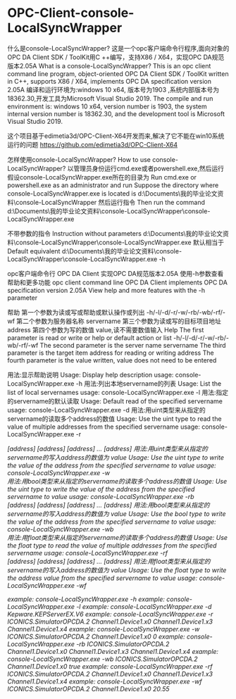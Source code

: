 # OPC-Client-console-LocalSyncWrapper
什么是console-LocalSyncWrapper? 这是一个opc客户端命令行程序,面向对象的OPC DA Client SDK / ToolKit用C ++编写，支持X86 / X64，实现OPC DA规范版本2.05A What is a console-LocalSyncWrapper? This is an opc client command line program, object-oriented OPC DA Client SDK / ToolKit written in C++, supports X86 / X64, implements OPC DA specification version 2.05A 编译和运行环境为:windows 10 x64, 版本号为1903 ,系统内部版本号为18362.30,开发工具为Microsoft Visual Studio 2019. The compile and run environment is: windows 10 x64, version number is 1903, the system internal version number is 18362.30, and the development tool is Microsoft Visual Studio 2019.

这个项目基于edimetia3d/OPC-Client-X64开发而来,解决了它不能在win10系统运行的问题
https://github.com/edimetia3d/OPC-Client-X64

怎样使用console-LocalSyncWrapper?
How to use console-LocalSyncWrapper?
以管理员身份运行cmd.exe或者powershell.exe,然后运行
假设console-LocalSyncWrapper.exe所在的目录为 
Run cmd.exe or powershell.exe as an administrator and run
Suppose the directory where console-LocalSyncWrapper.exe is located is
d:\Documents\我的毕业论文资料\console-LocalSyncWrapper
然后运行指令
Then run the command
d:\Documents\我的毕业论文资料\console-LocalSyncWrapper\console-LocalSyncWrapper.exe

不带参数的指令
Instruction without parameters
d:\Documents\我的毕业论文资料\console-LocalSyncWrapper\console-LocalSyncWrapper.exe
默认相当于
Default equivalent
d:\Documents\我的毕业论文资料\console-LocalSyncWrapper\console-LocalSyncWrapper.exe -h


opc客户端命令行 OPC DA Client 实现OPC DA规范版本2.05A
使用-h参数查看帮助和更多功能
opc client command line OPC DA Client implements OPC DA specification version 2.05A
View help and more features with the -h parameter

帮助
第一个参数为读或写或帮助或默认操作或列出 -h/-l/-d/-r/-w/-rb/-wb/-rf/-wf
第二个参数为服务器名称 servername
第三个参数为读或写的目标项目地址 address
第四个参数为写的数值 value,读不需要数值输入
Help
The first parameter is read or write or help or default action or list -h/-l/-d/-r/-w/-rb/-wb/-rf/-wf
The second parameter is the server name servername
The third parameter is the target item address for reading or writing address
The fourth parameter is the value written, value does not need to be entered

用法:显示帮助说明
Usage: Display help description
usage: console-LocalSyncWrapper.exe -h
用法:列出本地servername的列表
Usage: List the list of local servernames
usage: console-LocalSyncWrapper.exe -l
用法:指定的servername的默认读取
Usage: Default read of the specified servername
usage: console-LocalSyncWrapper.exe -d <servername>
用法:用uint类型来从指定的servername的读取多个address的数值
Usage: Use the uint type to read the value of multiple addresses from the specified servername
usage: console-LocalSyncWrapper.exe -r <servername> <address> [address] [address] [address] ... [address]
用法:用uint类型来从指定的servername的写入address的数值为 value
Usage: Use the uint type to write the value of the address from the specified servername to value
usage: console-LocalSyncWrapper.exe -w <servername> <address> <value>
用法:用bool类型来从指定的servername的读取多个address的数值
Usage: Use the uint type to write the value of the address from the specified servername to value
usage: console-LocalSyncWrapper.exe -rb <servername> <address> [address] [address] [address] ... [address]
用法:用bool类型来从指定的servername的写入address的数值为 value
Usage: Use the bool type to write the value of the address from the specified servername to value
usage: console-LocalSyncWrapper.exe -wb <servername> <address> <value>
用法:用float类型来从指定的servername的读取多个address的数值
Usage: Use the float type to read the value of multiple addresses from the specified servername
usage: console-LocalSyncWrapper.exe -rf <servername> <address> [address] [address] [address] ... [address]
用法:用float类型来从指定的servername的写入address的数值为 value
Usage: Use the float type to write the address value from the specified servername to value
usage: console-LocalSyncWrapper.exe -wf <servername> <address> <value>

example: console-LocalSyncWrapper.exe -h
example: console-LocalSyncWrapper.exe -l
example: console-LocalSyncWrapper.exe -d Kepware.KEPServerEX.V6
example: console-LocalSyncWrapper.exe -r ICONICS.SimulatorOPCDA.2 Channel1.Device1.x0 Channel1.Device1.x3 Channel1.Device1.x4
example: console-LocalSyncWrapper.exe -w ICONICS.SimulatorOPCDA.2 Channel1.Device1.x0 0
example: console-LocalSyncWrapper.exe -rb ICONICS.SimulatorOPCDA.2 Channel1.Device1.x0 Channel1.Device1.x3 Channel1.Device1.x4
example: console-LocalSyncWrapper.exe -wb ICONICS.SimulatorOPCDA.2 Channel1.Device1.x0 true
example: console-LocalSyncWrapper.exe -rf ICONICS.SimulatorOPCDA.2 Channel1.Device1.x0 Channel1.Device1.x3 Channel1.Device1.x4
example: console-LocalSyncWrapper.exe -wf ICONICS.SimulatorOPCDA.2 Channel1.Device1.x0 20.55
